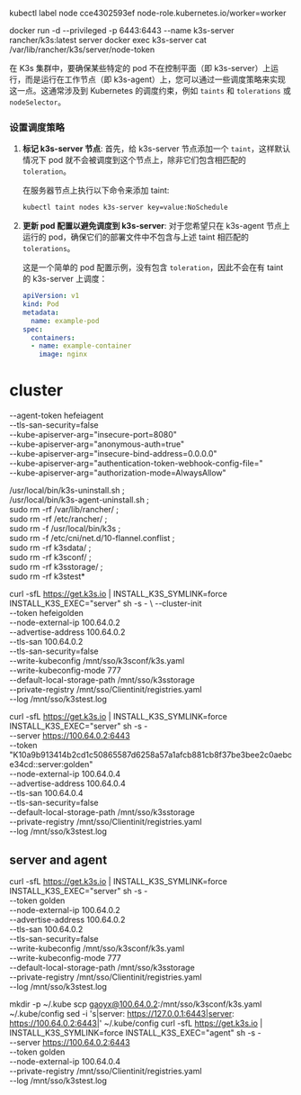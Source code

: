 kubectl label node cce4302593ef node-role.kubernetes.io/worker=worker


docker run -d --privileged -p 6443:6443 --name k3s-server rancher/k3s:latest server
docker exec k3s-server cat /var/lib/rancher/k3s/server/node-token

在 K3s 集群中，要确保某些特定的 pod 不在控制平面（即 k3s-server）上运行，而是运行在工作节点（即 k3s-agent）上，您可以通过一些调度策略来实现这一点。这通常涉及到 Kubernetes 的调度约束，例如 `taints` 和 `tolerations` 或 `nodeSelector`。

### 设置调度策略
1. **标记 k3s-server 节点**:
   首先，给 k3s-server 节点添加一个 `taint`，这样默认情况下 pod 就不会被调度到这个节点上，除非它们包含相匹配的 `toleration`。

   在服务器节点上执行以下命令来添加 taint:
   ```bash
   kubectl taint nodes k3s-server key=value:NoSchedule
   ```

2. **更新 pod 配置以避免调度到 k3s-server**:
   对于您希望只在 k3s-agent 节点上运行的 pod，确保它们的部署文件中不包含与上述 taint 相匹配的 `tolerations`。

   这是一个简单的 pod 配置示例，没有包含 `toleration`，因此不会在有 taint 的 k3s-server 上调度：
   ```yaml
   apiVersion: v1
   kind: Pod
   metadata:
     name: example-pod
   spec:
     containers:
     - name: example-container
       image: nginx
   ```


# cluster
  --agent-token hefeiagent \
  --tls-san-security=false \
  --kube-apiserver-arg="insecure-port=8080" \
  --kube-apiserver-arg="anonymous-auth=true" \
  --kube-apiserver-arg="insecure-bind-address=0.0.0.0" \
  --kube-apiserver-arg="authentication-token-webhook-config-file=" \
  --kube-apiserver-arg="authorization-mode=AlwaysAllow" 

/usr/local/bin/k3s-uninstall.sh ; \
/usr/local/bin/k3s-agent-uninstall.sh ; \
sudo rm -rf /var/lib/rancher/ ; \
sudo rm -rf /etc/rancher/ ; \
sudo rm -f /usr/local/bin/k3s ; \
sudo rm -f /etc/cni/net.d/10-flannel.conflist ; \
sudo rm -rf k3sdata/ ; \
sudo rm -rf k3sconf/ ; \
sudo rm -rf k3sstorage/ ; \
sudo rm -rf k3stest* 

curl -sfL https://get.k3s.io | INSTALL_K3S_SYMLINK=force INSTALL_K3S_EXEC="server" sh -s - \ 
  --cluster-init \
  --token hefeigolden \
  --node-external-ip 100.64.0.2 \
  --advertise-address 100.64.0.2 \
  --tls-san 100.64.0.2 \
  --tls-san-security=false \
  --write-kubeconfig /mnt/sso/k3sconf/k3s.yaml \
  --write-kubeconfig-mode 777 \
  --default-local-storage-path /mnt/sso/k3sstorage \
  --private-registry /mnt/sso/Clientinit/registries.yaml \
  --log /mnt/sso/k3stest.log 

curl -sfL https://get.k3s.io | INSTALL_K3S_SYMLINK=force INSTALL_K3S_EXEC="server" sh -s - \
  --server https://100.64.0.2:6443 \
  --token "K10a9b913414b2cd1c50865587d6258a57a1afcb881cb8f37be3bee2c0aebce34cd::server:golden" \
  --node-external-ip 100.64.0.4 \
  --advertise-address 100.64.0.4 \
  --tls-san 100.64.0.4 \
  --tls-san-security=false \
  --default-local-storage-path /mnt/sso/k3sstorage \
  --private-registry /mnt/sso/Clientinit/registries.yaml \
  --log /mnt/sso/k3stest.log 

## server and agent
curl -sfL https://get.k3s.io | INSTALL_K3S_SYMLINK=force INSTALL_K3S_EXEC="server" sh -s - \
  --token golden \
  --node-external-ip 100.64.0.2 \
  --advertise-address 100.64.0.2 \
  --tls-san 100.64.0.2 \
  --tls-san-security=false \
  --write-kubeconfig /mnt/sso/k3sconf/k3s.yaml \
  --write-kubeconfig-mode 777 \
  --default-local-storage-path /mnt/sso/k3sstorage \
  --private-registry /mnt/sso/Clientinit/registries.yaml \
  --log /mnt/sso/k3stest.log 

mkdir -p ~/.kube
scp gaoyx@100.64.0.2:/mnt/sso/k3sconf/k3s.yaml ~/.kube/config
sed -i 's|server: https://127.0.0.1:6443|server: https://100.64.0.2:6443|' ~/.kube/config
curl -sfL https://get.k3s.io | INSTALL_K3S_SYMLINK=force INSTALL_K3S_EXEC="agent" sh -s - \
  --server https://100.64.0.2:6443 \
  --token golden \
  --node-external-ip 100.64.0.4 \
  --private-registry /mnt/sso/Clientinit/registries.yaml \
  --log /mnt/sso/k3stest.log 
